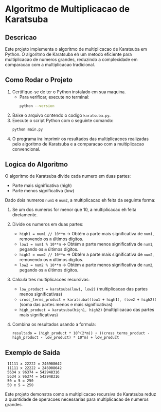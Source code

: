 # Algoritmo de Multiplicacao de Karatsuba

## Descricao
Este projeto implementa o algoritmo de multiplicacao de Karatsuba em Python. 
O algoritmo de Karatsuba eh um metodo eficiente para multiplicacao de numeros grandes, reduzindo a complexidade em comparacao com a multiplicacao tradicional.

## Como Rodar o Projeto

1. Certifique-se de ter o Python instalado em sua maquina. 
   - Para verificar, execute no terminal:
     ```sh
     python --version
     ```
2. Baixe o arquivo contendo o codigo `karatsuba.py`.
3. Execute o script Python com o seguinte comando:
   ```sh
   python main.py
   ```
4. O programa ira imprimir os resultados das multiplicacoes realizadas pelo algoritmo de Karatsuba e a comparacao com a multiplicacao convencional.

## Logica do Algoritmo

O algoritmo de Karatsuba divide cada numero em duas partes:
- Parte mais significativa (high)
- Parte menos significativa (low)

Dado dois numeros `num1` e `num2`, a multiplicacao eh feita da seguinte forma:
1. Se um dos numeros for menor que 10, a multiplicacao eh feita diretamente.
2. Divide os numeros em duas partes:
   - `high1 = num1 // 10**m` → Obtém a parte mais significativa de `num1`, removendo os `m` últimos dígitos.
   - `low1 = num1 % 10**m` → Obtém a parte menos significativa de `num1`, pegando os `m` últimos dígitos.
   - `high2 = num2 // 10**m` → Obtém a parte mais significativa de `num2`, removendo os `m` últimos dígitos.
   - `low2 = num2 % 10**m` → Obtém a parte menos significativa de `num2`, pegando os `m` últimos dígitos.

3. Calcula tres multiplicacoes recursivas:
   - `low_product = karatsuba(low1, low2)` (multiplicacao das partes menos significativas)
   - `cross_terms_product = karatsuba((low1 + high1), (low2 + high2))` (soma das partes menos e mais significativas)
   - `high_product = karatsuba(high1, high2)` (multiplicacao das partes mais significativas)
4. Combina os resultados usando a formula:
   ```
   resultado = (high_product * 10^(2*m)) + ((cross_terms_product - high_product - low_product) * 10^m) + low_product
   ```

## Exemplo de Saida
```
 11111 x 22222 = 246908642
 11111 x 22222 = 246908642
 5634 x 96374 = 542948316
 5634 x 96374 = 542948316
 50 x 5 = 250
 50 x 5 = 250
```

Este projeto demonstra como a multiplicacao recursiva de Karatsuba reduz a quantidade de operacoes necessarias para multiplicacao de numeros grandes.

